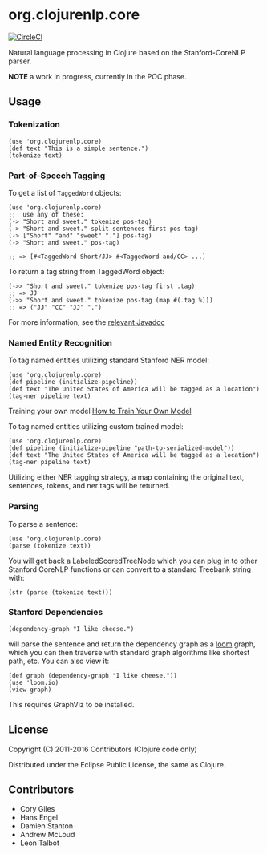 # org.clojurenlp.core


[![CircleCI](https://circleci.com/gh/damienstanton/stanford-corenlp/tree/master.svg?style=svg&circle-token=673be35e60d99ec7be891d6da03b9865a48cb906)](https://circleci.com/gh/damienstanton/stanford-corenlp/tree/master)

Natural language processing in Clojure based on the Stanford-CoreNLP parser.

**NOTE** a work in progress, currently in the POC phase.

## Usage

### Tokenization

    (use 'org.clojurenlp.core)
    (def text "This is a simple sentence.")
    (tokenize text)

### Part-of-Speech Tagging

To get a list of `TaggedWord` objects:

    (use 'org.clojurenlp.core)
    ;;  use any of these:
    (-> "Short and sweet." tokenize pos-tag)
    (-> "Short and sweet." split-sentences first pos-tag)
    (-> ["Short" "and" "sweet" "."] pos-tag)
    (-> "Short and sweet." pos-tag)
    
    ;; => [#<TaggedWord Short/JJ> #<TaggedWord and/CC> ...]

To return a tag string from TaggedWord object:
    
    (->> "Short and sweet." tokenize pos-tag first .tag)
    ;; => JJ
    (->> "Short and sweet." tokenize pos-tag (map #(.tag %)))
    ;; => ("JJ" "CC" "JJ" ".")

For more information, see the [relevant Javadoc](http://nlp.stanford.edu/nlp/javadoc/javanlp/edu/stanford/nlp/ling/TaggedWord.html)

### Named Entity Recognition

To tag named entities utilizing standard Stanford NER model:

    (use 'org.clojurenlp.core)
    (def pipeline (initialize-pipeline))
    (def text "The United States of America will be tagged as a location")
    (tag-ner pipeline text)

Training your own model [How to Train Your Own Model](https://nlp.stanford.edu/software/crf-faq.html#a)

To tag named entities utilizing custom trained model: 
    
    (use 'org.clojurenlp.core)
    (def pipeline (initialize-pipeline "path-to-serialized-model"))
    (def text "The United States of America will be tagged as a location")
    (tag-ner pipeline text)
    
Utilizing either NER tagging strategy, a map containing the original text, sentences, tokens, and ner tags will be returned.
    
### Parsing

To parse a sentence:

	(use 'org.clojurenlp.core)
	(parse (tokenize text))

You will get back a LabeledScoredTreeNode which you can plug in to
other Stanford CoreNLP functions or can convert to a standard Treebank
string with:

	(str (parse (tokenize text)))

### Stanford Dependencies

	(dependency-graph "I like cheese.")

will parse the sentence and return the dependency graph as a
[loom](https://github.com/jkk/loom) graph, which you can then traverse with
standard graph algorithms like shortest path, etc. You can also view it:

	(def graph (dependency-graph "I like cheese."))
	(use 'loom.io)
	(view graph)

This requires GraphViz to be installed.

## License

Copyright (C) 2011-2016 Contributors (Clojure code only)

Distributed under the Eclipse Public License, the same as Clojure.

## Contributors

- Cory Giles
- Hans Engel
- Damien Stanton
- Andrew McLoud
- Leon Talbot
